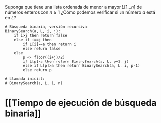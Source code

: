 Suponga que tiene una lista ordenada de menor a mayor $L[1...n]$ de números enteros con $n\geq{1}$ 
¿Cómo podemos verificar si un número $a$ está en $L$?
```
# Búsqueda binaria, versión recursiva
BinarySearch(a, L, i, j):
	if i>j then return false
	else if i==j then
		if L[i]==a then return i
		else return false
	else
		p <- floor((i+j)/2)
		if L[p]<a then return BinarySearch(a, L, p+1, j)
		else if L[p]>a then return BinarySearch(a, L, i, p-1)
		else return p

# Llamada inicial:
# BinarySearch(a, L, 1, n)
```
# [[Tiempo de ejecución de búsqueda binaria]]